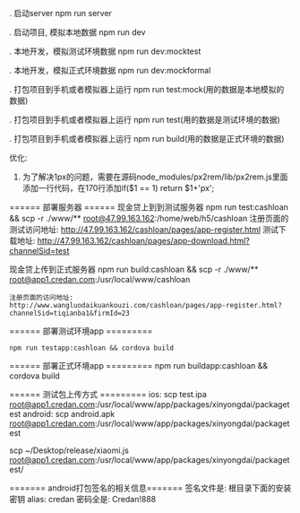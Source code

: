 
. 启动server
    npm run server

. 启动项目, 模拟本地数据
    npm run dev

. 本地开发，模拟测试环境数据
    npm run dev:mocktest

. 本地开发，模拟正式环境数据
    npm run dev:mockformal
    
. 打包项目到手机或者模拟器上运行
    npm run test:mock(用的数据是本地模拟的数据)

. 打包项目到手机或者模拟器上运行
    npm run test(用的数据是测试环境的数据)

. 打包项目到手机或者模拟器上运行
    npm run build(用的数据是正式环境的数据)


优化:
1. 为了解决1px的问题，需要在源码node_modules/px2rem/lib/px2rem.js里面添加一行代码，在170行添加if($1 == 1) return $1+'px';



====== 部署服务器 ======
现金贷上到到测试服务器
    npm run test:cashloan && scp -r ./www/** root@47.99.163.162:/home/web/h5/cashloan
    注册页面的测试访问地址: http://47.99.163.162/cashloan/pages/app-register.html
    测试下载地址: http://47.99.163.162/cashloan/pages/app-download.html?channelSid=test
    

现金贷上传到正式服务器
    npm run build:cashloan && scp -r ./www/** root@app1.credan.com:/usr/local/www/cashloan

    注册页面的访问地址: http://www.wangluodaikuankouzi.com/cashloan/pages/app-register.html?channelSid=tiqianba1&firmId=23

====== 部署测试环境app =========

    npm run testapp:cashloan && cordova build

====== 部署正式环境app =========
    npm run buildapp:cashloan && cordova build 



====== 测试包上传方式 =========
ios: 
    scp test.ipa root@app1.credan.com:/usr/local/www/app/packages/xinyongdai/packagetest
android: 
    scp android.apk root@app1.credan.com:/usr/local/www/app/packages/xinyongdai/packagetest



scp ~/Desktop/release/xiaomi.js root@app1.credan.com:/usr/local/www/app/packages/xinyongdai/packagetest/



=======  android打包签名的相关信息=======
签名文件是: 根目录下面的安装密钥
alias: credan
密码全是: Credan!888







